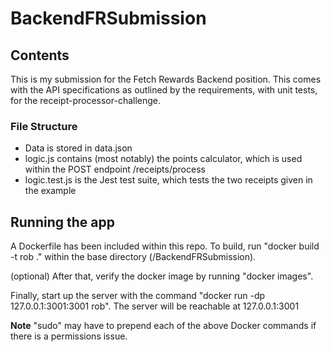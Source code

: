 # BackendFRSubmission
## Contents
This is my submission for the Fetch Rewards Backend position. This comes with the API specifications as outlined by the requirements, with unit tests, for the receipt-processor-challenge.

### File Structure
- Data is stored in data.json
- logic.js contains (most notably) the points calculator, which is used within the POST endpoint /receipts/process
- logic.test.js is the Jest test suite, which tests the two receipts given in the example

## Running the app
A Dockerfile has been included within this repo. To build, run "docker build -t rob ." within the base directory (/BackendFRSubmission). 

(optional) After that, verify the docker image by running "docker images".

Finally, start up the server with the command "docker run -dp 127.0.0.1:3001:3001 rob". The server will be reachable at 127.0.0.1:3001

**Note** "sudo" may have to prepend each of the above Docker commands if there is a permissions issue.
